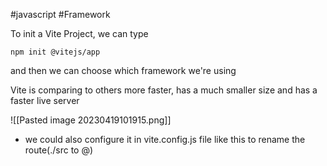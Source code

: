 #javascript #Framework 

To init a Vite Project, we can type 
```
npm init @vitejs/app
```
and then we can choose which framework we're using

Vite is comparing to others more faster, has a much smaller size and has a faster live server

![[Pasted image 20230419101915.png]]
- we could also configure it in vite.config.js file like this to rename the route(./src to @)